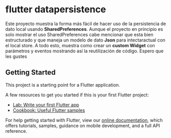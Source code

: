 # flutter datapersistence

 Este proyecto muestra la forma más fácil de hacer uso de la persistencia de dato local usando **SharedPreferences**. Aunque el proyecto en principio es solo mostrar el uso SharedPreferences cabe mencionar que esta bien estructurado y que maneja un modelo de dato **Json** para intectaractual con el local store. A todo esto, muestra como crear un **custom Widget** con parámetros y eventos mostrando así la reutilización de código. Espero que les gustes

## Getting Started

This project is a starting point for a Flutter application.

A few resources to get you started if this is your first Flutter project:

- [Lab: Write your first Flutter app](https://flutter.dev/docs/get-started/codelab)
- [Cookbook: Useful Flutter samples](https://flutter.dev/docs/cookbook)

For help getting started with Flutter, view our
[online documentation](https://flutter.dev/docs), which offers tutorials,
samples, guidance on mobile development, and a full API reference.
